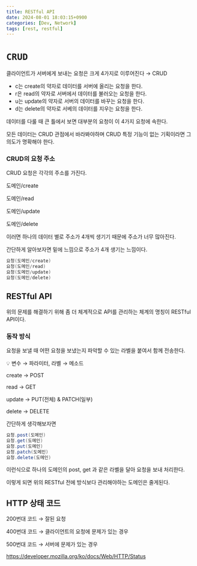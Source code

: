 ```yaml
---
title: RESTful API
date: 2024-08-01 18:03:15+0900
categories: [Dev, Network]
tags: [rest, restful]
---
```




# `CRUD`
클라이언트가 서버에게 보내는 요청은 크게 4가지로 이루어진다 → CRUD


- c는 create의 약자로 데이터를 서버에 올리는 요청을 한다.
- r은 read의 약자로 서버에서 데이터를 불러오는 요청을 한다.
- u는 update의 약자로 서버의 데이터를 바꾸는 요청을 한다.
- d는 delete의 약자로 서베의 데이터를 지우는 요청을 한다.


데이터를 다룰 때 큰 틀에서 보면 대부분의 요청이 이 4가지 요청에 속한다.


모든 데이터는 CRUD 관점에서 바라봐야하며 CRUD 특정 기능이 없는 기획이라면 그 의도가 명확해야 한다.


### CRUD의 요청 주소

CRUD 요청은 각각의 주소를 가진다.

도메인/create

도메인/read

도메인/update

도메인/delete

이러면 하나의 데이터 별로 주소가 4개씩 생기기 때문에 주소가 너무 많아진다.

간단하게 알아보자면 밑에 느낌으로 주소가 4개 생기는 느낌이다.

```java
요청(도메인/create)
요청(도메인/read)
요청(도메인/update)
요청(도메인/delete)
```

## RESTful API

위의 문제를 해결하기 위해 좀 더 체계적으로 API를 관리하는 체계의 명칭이 RESTful API이다.

### 동작 방식

요청을 보낼 때 어떤 요청을 보냈는지 파악할 수 있는 라벨을 붙여서 함께 전송한다.

<aside>
💡 변수 → 파라미터, 라벨 → 메소드

</aside>

create → POST

read → GET

update → PUT(전체) & PATCH(일부)

delete → DELETE

간단하게 생각해보자면

```java
요청.post(도메인)
요청.get(도메인)
요청.put(도메인)
요청.patch(도메인)
요청.delete(도메인)
```

이런식으로 하나의 도메인의 post, get 과 같은 라벨을 달아 요청을 보내 처리한다.

이렇게 되면 위의 RESTful 전에 방식보다 관리해야하는 도메인은 줄게된다.

## HTTP 상태 코드

200번대 코드 → 잘된 요청

400번대 코드 → 클라이언트의 요청에 문제가 있는 경우

500번대 코드 → 서버에 문제가 있는 경우

https://developer.mozilla.org/ko/docs/Web/HTTP/Status